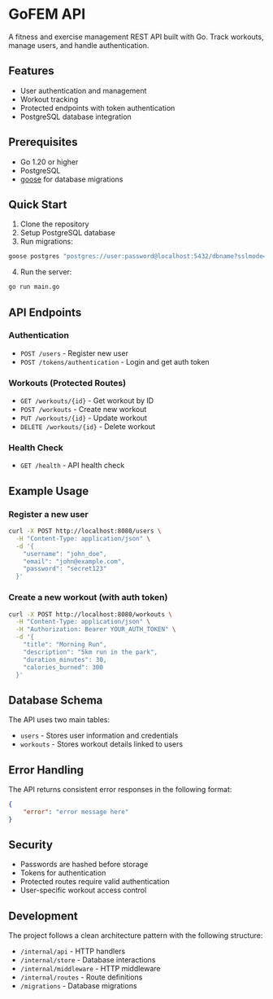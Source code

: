 # GoFEM API

A fitness and exercise management REST API built with Go. Track workouts, manage users, and handle authentication.

## Features

- User authentication and management
- Workout tracking
- Protected endpoints with token authentication
- PostgreSQL database integration

## Prerequisites

- Go 1.20 or higher
- PostgreSQL
- [goose](https://github.com/pressly/goose) for database migrations

## Quick Start

1. Clone the repository
2. Setup PostgreSQL database
3. Run migrations:
```bash
goose postgres "postgres://user:password@localhost:5432/dbname?sslmode=disable" up
```
4. Run the server:
```bash
go run main.go
```

## API Endpoints

### Authentication
- `POST /users` - Register new user
- `POST /tokens/authentication` - Login and get auth token

### Workouts (Protected Routes)
- `GET /workouts/{id}` - Get workout by ID
- `POST /workouts` - Create new workout
- `PUT /workouts/{id}` - Update workout
- `DELETE /workouts/{id}` - Delete workout

### Health Check
- `GET /health` - API health check

## Example Usage

### Register a new user
```bash
curl -X POST http://localhost:8080/users \
  -H "Content-Type: application/json" \
  -d '{
    "username": "john_doe",
    "email": "john@example.com",
    "password": "secret123"
  }'
```

### Create a new workout (with auth token)
```bash
curl -X POST http://localhost:8080/workouts \
  -H "Content-Type: application/json" \
  -H "Authorization: Bearer YOUR_AUTH_TOKEN" \
  -d '{
    "title": "Morning Run",
    "description": "5km run in the park",
    "duration_minutes": 30,
    "calories_burned": 300
  }'
```

## Database Schema

The API uses two main tables:
- `users` - Stores user information and credentials
- `workouts` - Stores workout details linked to users

## Error Handling

The API returns consistent error responses in the following format:
```json
{
    "error": "error message here"
}
```

## Security

- Passwords are hashed before storage
- Tokens for authentication
- Protected routes require valid authentication
- User-specific workout access control

## Development

The project follows a clean architecture pattern with the following structure:
- `/internal/api` - HTTP handlers
- `/internal/store` - Database interactions
- `/internal/middleware` - HTTP middleware
- `/internal/routes` - Route definitions
- `/migrations` - Database migrations
